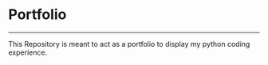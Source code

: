 # Portfolio
---

This Repository is meant to act as a portfolio to display my python coding experience.
